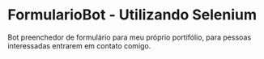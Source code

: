# FormularioBot - Utilizando Selenium
 Bot preenchedor de formulário para meu próprio portifólio, para pessoas interessadas entrarem em contato comigo.
